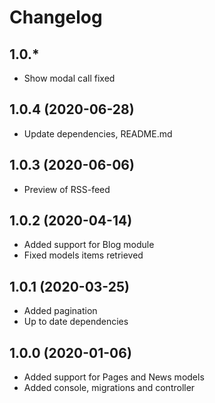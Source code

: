 Changelog
=========

## 1.0.*
 * Show modal call fixed

## 1.0.4 (2020-06-28)
 * Update dependencies, README.md
 
## 1.0.3 (2020-06-06)
 * Preview of RSS-feed
 
## 1.0.2 (2020-04-14)
 * Added support for Blog module
 * Fixed models items retrieved
 
## 1.0.1 (2020-03-25)
 * Added pagination
 * Up to date dependencies
 
## 1.0.0 (2020-01-06)
 * Added support for Pages and News models
 * Added console, migrations and controller